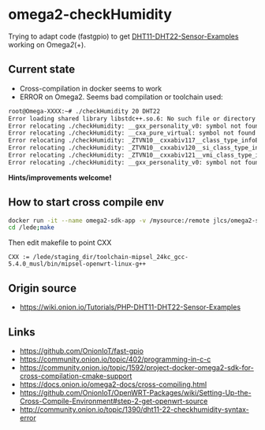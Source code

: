 # omega2-checkHumidity

Trying to adapt code (fastgpio) to get [DHT11-DHT22-Sensor-Examples](https://wiki.onion.io/Tutorials/PHP-DHT11-DHT22-Sensor-Examples) working on Omega*2*(+).

## Current state
- Cross-compilation in docker seems to work
- ERROR on Omega2. Seems bad compilation or toolchain used:
```bash
root@Omega-XXXX:~# ./checkHumidity 20 DHT22
Error loading shared library libstdc++.so.6: No such file or directory (needed by ./checkHumidity)
Error relocating ./checkHumidity: __gxx_personality_v0: symbol not found
Error relocating ./checkHumidity: __cxa_pure_virtual: symbol not found
Error relocating ./checkHumidity: _ZTVN10__cxxabiv117__class_type_infoE: symbol not found
Error relocating ./checkHumidity: _ZTVN10__cxxabiv120__si_class_type_infoE: symbol not found
Error relocating ./checkHumidity: _ZTVN10__cxxabiv121__vmi_class_type_infoE: symbol not found
Error relocating ./checkHumidity: __gxx_personality_v0: symbol not found
```
**Hints/improvements welcome!**


## How to start cross compile env
```bash
docker run -it --name omega2-sdk-app -v /mysource:/remote jlcs/omega2-sdk bash
cd /lede;make
```
Then edit makefile to point CXX
```make
CXX := /lede/staging_dir/toolchain-mipsel_24kc_gcc-5.4.0_musl/bin/mipsel-openwrt-linux-g++
```

## Origin source
- https://wiki.onion.io/Tutorials/PHP-DHT11-DHT22-Sensor-Examples

## Links
- https://github.com/OnionIoT/fast-gpio
- https://community.onion.io/topic/402/programming-in-c-c
- https://community.onion.io/topic/1592/project-docker-omega2-sdk-for-cross-compilation-cmake-support
- https://docs.onion.io/omega2-docs/cross-compiling.html
- https://github.com/OnionIoT/OpenWRT-Packages/wiki/Setting-Up-the-Cross-Compile-Environment#step-2-get-openwrt-source
- http://community.onion.io/topic/1390/dht11-22-checkhumidity-syntax-error


